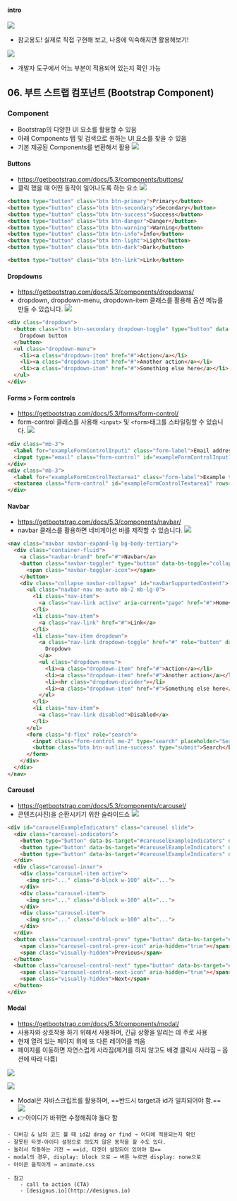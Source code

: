 #### intro
![](assets/06.%20Bootstrap%20Component-9.png)
- 참고용도! 실제로 직접 구현해 보고, 나중에 익숙해지면 활용해보기!

![](assets/06.%20Bootstrap%20Component-10.png)
- 개발자 도구에서 어느 부분이 적용되어 있는지 확인 가능

## 06. 부트 스트랩 컴포넌트 (Bootstrap Component)

### Component
- Bootstrap의 다양한 UI 요소를 활용할 수 있음
- 아래 Components 탭 및 검색으로 원하는 UI 요소를 찾을 수 있음
- 기본 제공된 Components를 변환해서 활용
![](assets/06.%20Bootstrap%20Component.png)

#### Buttons
- https://getbootstrap.com/docs/5.3/components/buttons/
- 클릭 했을 때 어떤 동작이 일어나도록 하는 요소
![](assets/06.%20Bootstrap%20Component-1.png)

```html
<button type="button" class="btn btn-primary">Primary</button>
<button type="button" class="btn btn-secondary">Secondary</button>
<button type="button" class="btn btn-success">Success</button>
<button type="button" class="btn btn-danger">Danger</button>
<button type="button" class="btn btn-warning">Warning</button>
<button type="button" class="btn btn-info">Info</button>
<button type="button" class="btn btn-light">Light</button>
<button type="button" class="btn btn-dark">Dark</button>

<button type="button" class="btn btn-link">Link</button>
```


#### Dropdowns
- https://getbootstrap.com/docs/5.3/components/dropdowns/
- dropdown, dropdown-menu, dropdown-item 클래스를 활용해 옵션 메뉴를 만들 수 있습니다.
![](assets/06.%20Bootstrap%20Component-2.png)

```html
<div class="dropdown">
  <button class="btn btn-secondary dropdown-toggle" type="button" data-bs-toggle="dropdown" aria-expanded="false">
    Dropdown button
  </button>
  <ul class="dropdown-menu">
    <li><a class="dropdown-item" href="#">Action</a></li>
    <li><a class="dropdown-item" href="#">Another action</a></li>
    <li><a class="dropdown-item" href="#">Something else here</a></li>
  </ul>
</div>
```


#### Forms > Form controls
- https://getbootstrap.com/docs/5.3/forms/form-control/
- form-control 클래스를 사용해  `<input>` 및 `<form>`태그를 스타일링할 수 있습니다.
![](assets/06.%20Bootstrap%20Component-3.png)

```html
<div class="mb-3">
  <label for="exampleFormControlInput1" class="form-label">Email address</label>
  <input type="email" class="form-control" id="exampleFormControlInput1" placeholder="name@example.com">
</div>
<div class="mb-3">
  <label for="exampleFormControlTextarea1" class="form-label">Example textarea</label>
  <textarea class="form-control" id="exampleFormControlTextarea1" rows="3"></textarea>
</div>
```


#### Navbar
- https://getbootstrap.com/docs/5.3/components/navbar/
- navbar 클래스를 활용하면 네비게이션 바를 제작할 수 있습니다.
![](assets/06.%20Bootstrap%20Component-4.png)

```html
<nav class="navbar navbar-expand-lg bg-body-tertiary">
  <div class="container-fluid">
    <a class="navbar-brand" href="#">Navbar</a>
    <button class="navbar-toggler" type="button" data-bs-toggle="collapse" data-bs-target="#navbarSupportedContent" aria-controls="navbarSupportedContent" aria-expanded="false" aria-label="Toggle navigation">
      <span class="navbar-toggler-icon"></span>
    </button>
    <div class="collapse navbar-collapse" id="navbarSupportedContent">
      <ul class="navbar-nav me-auto mb-2 mb-lg-0">
        <li class="nav-item">
          <a class="nav-link active" aria-current="page" href="#">Home</a>
        </li>
        <li class="nav-item">
          <a class="nav-link" href="#">Link</a>
        </li>
        <li class="nav-item dropdown">
          <a class="nav-link dropdown-toggle" href="#" role="button" data-bs-toggle="dropdown" aria-expanded="false">
            Dropdown
          </a>
          <ul class="dropdown-menu">
            <li><a class="dropdown-item" href="#">Action</a></li>
            <li><a class="dropdown-item" href="#">Another action</a></li>
            <li><hr class="dropdown-divider"></li>
            <li><a class="dropdown-item" href="#">Something else here</a></li>
          </ul>
        </li>
        <li class="nav-item">
          <a class="nav-link disabled">Disabled</a>
        </li>
      </ul>
      <form class="d-flex" role="search">
        <input class="form-control me-2" type="search" placeholder="Search" aria-label="Search">
        <button class="btn btn-outline-success" type="submit">Search</button>
      </form>
    </div>
  </div>
</nav>
```


#### Carousel
- https://getbootstrap.com/docs/5.3/components/carousel/
- 콘텐츠(사진)을 순환시키기 위한 슬라이드쇼
![](assets/06.%20Bootstrap%20Component-5.png)

```html
<div id="carouselExampleIndicators" class="carousel slide">
  <div class="carousel-indicators">
    <button type="button" data-bs-target="#carouselExampleIndicators" data-bs-slide-to="0" class="active" aria-current="true" aria-label="Slide 1"></button>
    <button type="button" data-bs-target="#carouselExampleIndicators" data-bs-slide-to="1" aria-label="Slide 2"></button>
    <button type="button" data-bs-target="#carouselExampleIndicators" data-bs-slide-to="2" aria-label="Slide 3"></button>
  </div>
  <div class="carousel-inner">
    <div class="carousel-item active">
      <img src="..." class="d-block w-100" alt="...">
    </div>
    <div class="carousel-item">
      <img src="..." class="d-block w-100" alt="...">
    </div>
    <div class="carousel-item">
      <img src="..." class="d-block w-100" alt="...">
    </div>
  </div>
  <button class="carousel-control-prev" type="button" data-bs-target="#carouselExampleIndicators" data-bs-slide="prev">
    <span class="carousel-control-prev-icon" aria-hidden="true"></span>
    <span class="visually-hidden">Previous</span>
  </button>
  <button class="carousel-control-next" type="button" data-bs-target="#carouselExampleIndicators" data-bs-slide="next">
    <span class="carousel-control-next-icon" aria-hidden="true"></span>
    <span class="visually-hidden">Next</span>
  </button>
</div>
```


#### Modal
- https://getbootstrap.com/docs/5.3/components/modal/
- 사용자와 상호작용 하기 위해서 사용하며, 긴급 상황을 알리는 데 주로 사용
- 현재 열려 있는 페이지 위에 또 다른 레이어를 띄움
- 페이지를 이동하면 자연스럽게 사라짐(제거를 하지 않고도 배경 클릭시 사라짐 – 옵션에 따라 다름)

![](assets/06.%20Bootstrap%20Component-6.png)

![](assets/06.%20Bootstrap%20Component-7.png)

- Modal은 자바스크립트를 활용하며, ==반드시 target과 id가 일치되어야 함.==
![](assets/06.%20Bootstrap%20Component-8.png)
- 👉아이디가 바뀌면 수정해줘야 둘다 함

```ad-tip
- 디버깅 & 남의 코드 볼 때 id값 drag or find → 어디에 적용되는지 확인
- 잘못된 타겟-아이디 설정으로 의도치 않은 동작을 할 수도 있다.
- 눌러서 작동하는 기전 → ==id, 타겟이 설정되어 있어야 함==
- modal의 경우, display: block 으로 → 버튼 누르면 display: none으로
- 아이콘 움직이게 → animate.css

- 참고
	- call to action (CTA)
	- [designus.io](http://designus.io)
```
